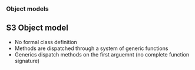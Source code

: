### Object models


## S3 Object model
- No formal class definition
- Methods are dispatched through a system of generic functions
- Generics dispatch methods on the first arguemnt (no complete function signature)
